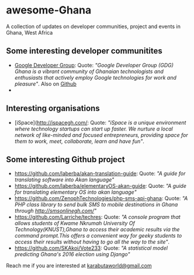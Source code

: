 # awesome-Ghana
A collection of updates on developer communities, project and events in Ghana, West Africa

## Some interesting developer communitites
* [Google Developer Group](http://accra.gdgghana.com/): Quote: *"Google Developer Group (GDG) Ghana is a vibrant community of Ghanaian technologists and enthusiasts that actively employ Google technologies for work and pleasure"*. Also on [Github](https://github.com/GDGGhana)
* 

## Interesting organisations
* [iSpace](http://ispacegh.com/: Quote: *"iSpace is a unique environment where technology startups can start up faster. We nurture a local network of like-minded and focused entrepreneurs, providing space for them to work, meet, collaborate, learn and have fun"*.

## Some interesting Github project
* https://github.com/laberba/akan-translation-guide: Quote: *"A guide for translating software into Akan language"*
* https://github.com/laberba/elementaryOS-akan-guide: Quote: *"A guide for translating elementary OS into akan language"*
* https://github.com/ZenophTechnologies/php-sms-api-ghana: Quote: *"A PHP class library to send bulk SMS to mobile destinations in Ghana through http://smsonlinegh.com/"*
* https://github.com/Larriche/techres: Quote: *"A console program that allows students of Kwame Nkrumah University Of Technology(KNUST),Ghana to access their academic results via the command prompt.This offers a convenient way for geeky students to access their results without having to go all the way to the site"*.
* https://github.com/SKAkoi/Vote233: Quote: *"A statistical model predicting Ghana's 2016 election using Django"*

Reach me if you are interested at karabutaworld@gmail.com
